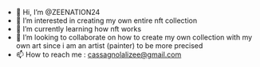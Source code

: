 - 👋 Hi, I’m @ZEENATION24
- 👀 I’m interested in creating my own entire nft collection
- 🌱 I’m currently learning how nft works
- 💞️ I’m looking to collaborate on how to create my own collection with my own art since i am an artist (painter) to be more precised
- 📫 How to reach me : cassagnolalizee@gmail.com

<!---
ZEENATION24/ZEENATION24 is a ✨ special ✨ repository because its `README.md` (this file) appears on your GitHub profile.
You can click the Preview link to take a look at your changes.
--->
